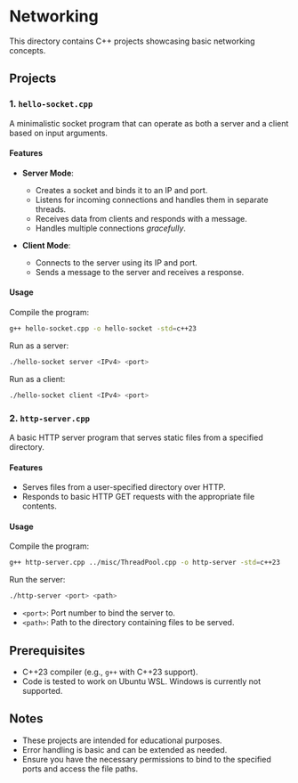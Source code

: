 # Networking

This directory contains C++ projects showcasing basic networking concepts.

## Projects

### 1. `hello-socket.cpp`
A minimalistic socket program that can operate as both a server and a client based on input arguments.

#### Features
- **Server Mode**:
  - Creates a socket and binds it to an IP and port.
  - Listens for incoming connections and handles them in separate threads.
  - Receives data from clients and responds with a message.
  - Handles multiple connections *gracefully*.

- **Client Mode**:
  - Connects to the server using its IP and port.
  - Sends a message to the server and receives a response.

#### Usage
Compile the program:
```bash
g++ hello-socket.cpp -o hello-socket -std=c++23
```
Run as a server:
```bash
./hello-socket server <IPv4> <port>
```
Run as a client:
```bash
./hello-socket client <IPv4> <port>
```

### 2. `http-server.cpp`
A basic HTTP server program that serves static files from a specified directory.

#### Features
- Serves files from a user-specified directory over HTTP.
- Responds to basic HTTP GET requests with the appropriate file contents.

#### Usage
Compile the program:
```bash
g++ http-server.cpp ../misc/ThreadPool.cpp -o http-server -std=c++23
```
Run the server:
```bash
./http-server <port> <path>
```
- `<port>`: Port number to bind the server to.
- `<path>`: Path to the directory containing files to be served.

## Prerequisites
- C++23 compiler (e.g., `g++` with C++23 support).
- Code is tested to work on Ubuntu WSL. Windows is currently not supported.

## Notes
- These projects are intended for educational purposes.
- Error handling is basic and can be extended as needed.
- Ensure you have the necessary permissions to bind to the specified ports and access the file paths.
